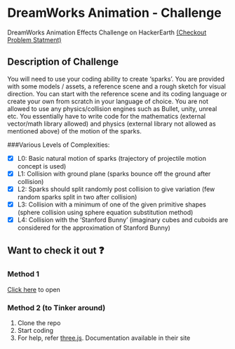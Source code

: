 # DreamWorks Animation - Challenge

DreamWorks Animation Effects Challenge on HackerEarth [(Checkout Problem Statment)](https://www.hackerearth.com/sprints/dreamworks-hackathon/)

## Description of Challenge
You will need to use your coding ability to create ‘sparks’. You are provided with some models / assets, a reference scene and a rough sketch for visual direction. You can start with the reference scene and its coding language or create your own from scratch in your language of choice. You are not allowed to use any physics/collision engines such as Bullet, unity, unreal etc. You essentially have to write code for the mathematics (external vector/math library allowed) and physics (external library not allowed as mentioned above) of the motion of the sparks.

###Various Levels of Complexities:
- [x] L0: Basic natural motion of sparks (trajectory of projectile motion concept is used)
- [x] L1: Collision with ground plane (sparks bounce off the ground after collision)
- [x] L2: Sparks should split randomly post collision to give variation (few random sparks split in two after collision)
- [x] L3: Collision with a minimum of one of the given primitive shapes (sphere collision using sphere equation substitution method)
- [x] L4: Collision with the ‘Stanford Bunny’ (imaginary cubes and cuboids are considered for the approximation of Stanford Bunny)

## Want to check it out :question:

### Method 1
  [Click here](https://hemanthvaddi.me/DWA-Challenge) to open

### Method 2 (to Tinker around)
  1. Clone the repo
  2. Start coding
  3. For help, refer [three.js](https://threejs.org). Documentation available in their site


